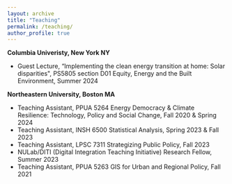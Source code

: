 ```yaml
---
layout: archive
title: "Teaching"
permalink: /teaching/
author_profile: true
---
```

**Columbia Univeristy, New York NY**
- Guest Lecture, “Implementing the clean energy transition at home: Solar disparities", PS5805 section D01 Equity, Energy and the Built Environment, Summer 2024
  
**Northeastern University, Boston MA**
- Teaching Assistant, PPUA 5264 Energy Democracy & Climate Resilience: Technology, Policy and Social Change,  Fall 2020 & Spring 2024
- Teaching Assistant, INSH 6500 Statistical Analysis, Spring 2023 & Fall 2023
- Teaching Assistant, LPSC 7311 Strategizing Public Policy, Fall 2023
- NULab/DITI (Digital Integration Teaching Initiative) Research Fellow, Summer 2023
- Teaching Assistant, PPUA 5263 GIS for Urban and Regional Policy, Fall 2021

